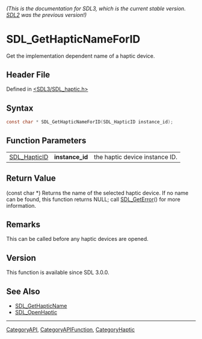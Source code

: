 ###### (This is the documentation for SDL3, which is the current stable version. [SDL2](https://wiki.libsdl.org/SDL2/) was the previous version!)
# SDL_GetHapticNameForID

Get the implementation dependent name of a haptic device.

## Header File

Defined in [<SDL3/SDL_haptic.h>](https://github.com/libsdl-org/SDL/blob/main/include/SDL3/SDL_haptic.h)

## Syntax

```c
const char * SDL_GetHapticNameForID(SDL_HapticID instance_id);
```

## Function Parameters

|                              |                 |                                |
| ---------------------------- | --------------- | ------------------------------ |
| [SDL_HapticID](SDL_HapticID) | **instance_id** | the haptic device instance ID. |

## Return Value

(const char *) Returns the name of the selected haptic device. If no name
can be found, this function returns NULL; call
[SDL_GetError](SDL_GetError)() for more information.

## Remarks

This can be called before any haptic devices are opened.

## Version

This function is available since SDL 3.0.0.

## See Also

- [SDL_GetHapticName](SDL_GetHapticName)
- [SDL_OpenHaptic](SDL_OpenHaptic)

----
[CategoryAPI](CategoryAPI), [CategoryAPIFunction](CategoryAPIFunction), [CategoryHaptic](CategoryHaptic)

